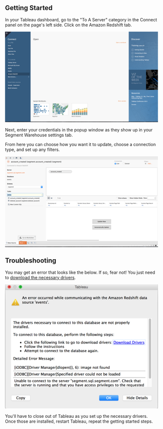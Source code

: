 ## Getting Started

In your Tableau dashboard, go to the "To A Server" category in the Connect panel on the page's left side. Click on the Amazon Redshift tab.

![](images/tableausetup1.png)

Next, enter your credentials in the popup window as they show up in your Segment Warehouse settings tab.

From here you can choose how you want it to update, choose a connection type, and set up any filters.

![](images/tableausetup3.png)

## Troubleshooting

You may get an error that looks like the below. If so, fear not! You just need to [download the necessary drivers](https://www.tableau.com/en-us/support/drivers?edition=pro&lang=en-us&platform=mac&cpu=64&version=9.1&__full-version=9100.15.0828.1711#redshift).

![](images/tableausetup2.png)

You'll have to close out of Tableau as you set up the necessary drivers. Once those are installed, restart Tableau, repeat the getting started steps.